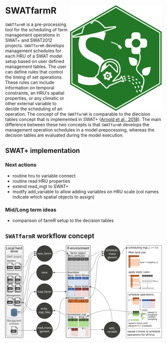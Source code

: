 # SWATfarmR <img src="man/figures/swatfarmr_hex.svg" align="right" />

`SWATfarmR` is a pre-processing tool for the scheduling of farm management operations in SWAT+ and SWAT2012 projects. `SWATfarmR` develops management schedules for each HRU of a SWAT model setup based on user defined management tables. The user can define rules that control the timing of set operations. These rules can include information on temporal constraints, an HRU's spatial properties, or any climatic or other external variable to decide the scheduling of an operation. The concept of the `SWATfarmR` is comparable to the diecision tables concept that is implemented in SWAT+ ([Arnold et al., 2018](https://doi.org/10.3390/w10060713)). The main difference between these two concepts is that `SWATfarmR` develops the management operation schedules in a model prepocessing, whereas the decision tables are evaluated during the model execution. 

## SWAT+ implementation 

### Next actions
- routine hru to variable connect
- routine read HRU properties
- extend read_mgt to SWAT+
- modify add_variable to allow adding variables on HRU scale (col names indicate which spatial objects to assign) 

### Mid/Long term ideas
- comparison of farmR setup to the decision tables


## `SWATfarmR` workflow concept

![](/man/figures/farmr_workflow.svg)
